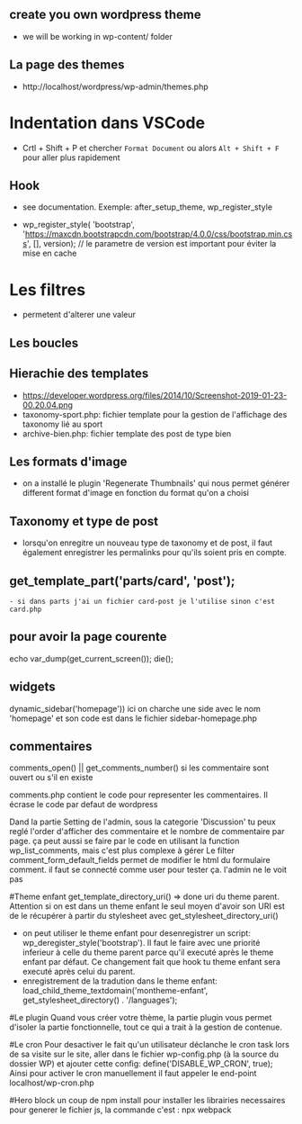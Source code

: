 ## create you own wordpress theme
- we will be working in wp-content/ folder

## La page des themes
- http://localhost/wordpress/wp-admin/themes.php


# Indentation dans VSCode
- Crtl + Shift + P  et chercher `Format Document` ou alors `Alt + Shift + F` pour aller plus rapidement


## Hook
- see documentation. Exemple: after_setup_theme, wp_register_style

- wp_register_style( 'bootstrap', 'https://maxcdn.bootstrapcdn.com/bootstrap/4.0.0/css/bootstrap.min.css', [], version); // le parametre de version est important pour éviter la mise en cache

# Les filtres
- permetent d'alterer une valeur

## Les boucles

## Hierachie des templates
- https://developer.wordpress.org/files/2014/10/Screenshot-2019-01-23-00.20.04.png
- taxonomy-sport.php: fichier template pour la gestion de l'affichage des taxonomy lié au sport
- archive-bien.php: fichier template des post de type bien

## Les formats d'image
- on a installé le plugin 'Regenerate Thumbnails' qui nous permet générer different format d'image en fonction du format qu'on a choisi

## Taxonomy et type de post
- lorsqu'on enregitre un nouveau type de taxonomy et de post, il faut également enregistrer les permalinks pour qu'ils soient pris en compte.

## get_template_part('parts/card', 'post');
    - si dans parts j'ai un fichier card-post je l'utilise sinon c'est card.php 

## pour avoir la page courente
echo var_dump(get_current_screen()); die();

## widgets
dynamic_sidebar('homepage')) ici on charche une side avec le nom 'homepage' et son code est dans le fichier sidebar-homepage.php 

## commentaires
comments_open() || get_comments_number() si les commentaire sont ouvert ou s'il en existe

comments.php contient le code pour representer les commentaires. Il écrase le code par defaut de wordpress

Dand la partie Setting de l'admin, sous la categorie 'Discussion' tu peux reglé l'order d'afficher des commentaire et le nombre de commentaire par page. ça peut aussi se faire par le code en utilisant la function wp_list_comments, mais c'est plus complexe à gérer
Le filter comment_form_default_fields permet de modifier le html du formulaire comment. il faut se connecté comme user pour tester ça. l'admin ne le voit pas


#Theme enfant
get_template_directory_uri() => done uri du theme parent. Attention si on est dans un theme enfant le seul moyen  d'avoir son URI est de le récupérer à partir du stylesheet avec get_stylesheet_directory_uri()
- on peut utiliser le theme enfant pour desenregistrer un script: wp_deregister_style('bootstrap'). Il faut le faire avec une priorité inferieur à celle du theme parent parce qu'il executé après le theme enfant par défaut. Ce changement fait que hook tu theme enfant sera executé après celui du parent.
- enregistrement de la tradution dans le theme enfant: load_child_theme_textdomain('montheme-enfant', get_stylesheet_directory() . '/languages');

#Le plugin
Quand vous créer votre thème, la partie plugin vous permet d'isoler la partie fonctionnelle, tout ce qui a trait à la gestion de contenue.

#Le cron
Pour desactiver le fait qu'un utilisateur déclanche le cron task lors de sa visite sur le site, aller dans le fichier wp-config.php (à la source du dossier WP) et ajouter cette config: define('DISABLE_WP_CRON', true);
 Ainsi pour activer le cron manuellement il faut appeler le end-point localhost/wp-cron.php 


#Hero block
un coup de npm install pour installer les librairies necessaires
pour generer le fichier js, la commande c'est :  npx webpack